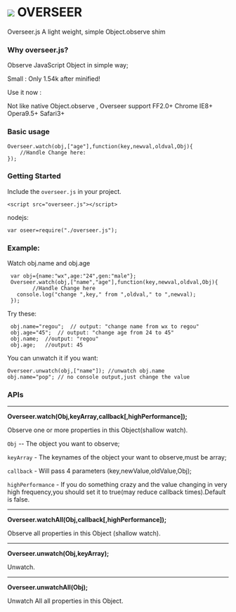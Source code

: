 ![](http://https://raw.github.com/regou/overseer/master/icon.jpg)
OVERSEER
========

Overseer.js A light weight, simple Object.observe shim


### Why overseer.js?

Observe JavaScript Object  in simple way;

Small : Only 1.54k after minified!

Use it now :

Not like native Object.observe , Overseer support FF2.0+ Chrome IE8+ Opera9.5+ Safari3+


### Basic usage
    Overseer.watch(obj,["age"],function(key,newval,oldval,Obj){
        //Handle Change here:
    });



### Getting Started

Include the `overseer.js` in your project.

    <script src="overseer.js"></script>

nodejs:

	var oseer=require("./overseer.js");


### Example:

Watch obj.name and obj.age

     var obj={name:"wx",age:"24",gen:"male"};
     Overseer.watch(obj,["name","age"],function(key,newval,oldval,Obj){
            //Handle Change here
       console.log("change ",key," from ",oldval," to ",newval);
     });


Try these:

     obj.name="regou";  // output: "change name from wx to regou"
     obj.age="45";  // output: "change age from 24 to 45"
     obj.name;  //output: "regou"
     obj.age;   //output: 45


You can unwatch it if you want:

    Overseer.unwatch(obj,["name"]); //unwatch obj.name
    obj.name="pop"; // no console output,just change the value


### APIs
*****
**Overseer.watch(Obj,keyArray,callback[,highPerformance]);**

Observe one or more properties in this Object(shallow watch).

`Obj` -- The object you want to observe;

`keyArray` - The keynames of the object your want to observe,must be array;

`callback` - Will pass 4 parameters (key,newValue,oldValue,Obj);

`highPerformance` - If you do something crazy and the value changing in very high frequency,you should set it to true(may reduce callback times).Default is false.
*****


**Overseer.watchAll(Obj,callback[,highPerformance]);**

Observe all properties in this Object (shallow watch).
*****

**Overseer.unwatch(Obj,keyArray);**

Unwatch.
*****

**Overseer.unwatchAll(Obj);**

Unwatch All all properties in this Object.

